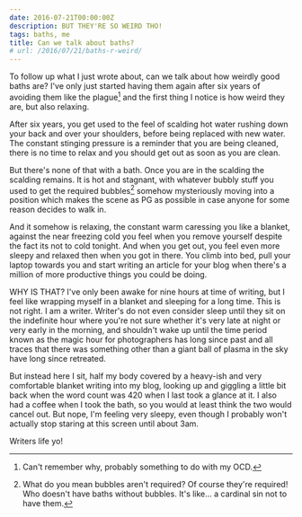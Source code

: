 ```yaml
---
date: 2016-07-21T00:00:00Z
description: BUT THEY'RE SO WEIRD THO!
tags: baths, me
title: Can we talk about baths?
# url: /2016/07/21/baths-r-weird/
---
```


To follow up what I just wrote about, can we talk about how weirdly good baths are? I've only just started having them again after six years of avoiding them like the plague[^1] and the first thing I notice is how weird they are, but also relaxing.

After six years, you get used to the feel of scalding hot water rushing down your back and over your shoulders, before being replaced with new water. The constant stinging pressure is a reminder that you are being cleaned, there is no time to relax and you should get out as soon as you are clean.

But there's none of that with a bath. Once you are in the scalding the scalding remains. It is hot and stagnant, with whatever bubbly stuff you used to get the required bubbles[^2] somehow mysteriously moving into a position which makes the scene as PG as possible in case anyone for some reason decides to walk in.

And it somehow is relaxing, the constant warm caressing you like a blanket, against the near freezing cold you feel when you remove yourself despite the fact its not to cold tonight. And when you get out, you feel even more sleepy and relaxed then when you got in there. You climb into bed, pull your laptop towards you and start writing an article for your blog when there's a million of more productive things you could be doing. 

WHY IS THAT? I've only been awake for nine hours at time of writing, but I feel like wrapping myself in a blanket and sleeping for a long time. This is not right. I am a writer. Writer's do not even consider sleep until they sit on the indefinite hour where you're not sure whether it's very late at night or very early in the morning, and shouldn't wake up until the time period known as the magic hour for photographers has long since past and all traces that there was something other than a giant ball of plasma in the sky have long since retreated. 

But instead here I sit, half my body covered by a heavy-ish and very comfortable blanket writing into my blog, looking up and giggling a little bit back when the word count was 420 when I last took a glance at it. I also had a coffee when I took the bath, so you would at least think the two would cancel out. But nope, I'm feeling very sleepy, even though I probably won't actually stop staring at this screen until about 3am. 

Writers life yo!


[^1]: Can't remember why, probably something to do with my OCD.

[^2]: What do you mean bubbles aren't required? Of course they're required! Who doesn't have baths without bubbles. It's like... a cardinal sin not to have them.